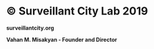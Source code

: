 # © Surveillant City Lab 2019

**surveillantcity.org**

**Vahan M. Misakyan - Founder and Director**
